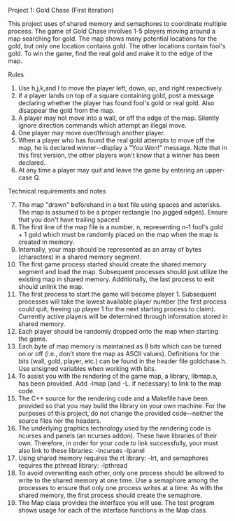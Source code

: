 Project 1: Gold Chase (First iteration)


This project uses of shared memory and semaphores to coordinate multiple process. The game of Gold Chase involves 1-5 players moving around a map searching for gold. The map shows many potential locations for the gold, but only one location contains gold. The other locations contain fool's gold. To win the game, find the real gold and make it to the edge of the map.


Rules

1. Use h,j,k,and l to move the player left, down, up, and right respectively.
2. If a player lands on top of a square containing gold, post a message declaring whether the player has found fool's gold or real gold. Also disappear the gold from the map.
3. A player may not move into a wall, or off the edge of the map. Silently ignore direction commands which attempt an illegal move.
4. One player may move over/through another player.
5. When a player who has found the real gold attempts to move off the map, he is declared winner--display a "You Won!" message. Note that in this first version, the other players won't know that a winner has been declared.
6. At any time a player may quit and leave the game by entering an upper-case Q.



Technical requirements and notes

7. The map "drawn" beforehand in a text file using spaces and asterisks. The map is assumed
to be a proper rectangle (no jagged edges). Ensure that you don't have trailing spaces!
8. The first line of the map file is a number, n, representing n-1 fool's gold + 1 gold which must be randomly placed on the map when the map is created in memory.
9. Internally, your map should be represented as an array of bytes (characters) in a shared memory segment.
10. The first game process started should create the shared memory segment and load the map. Subsequent processes should just utilize the existing map in shared memory. Additionally, the last process to exit should unlink the map.
11. The first process to start the game will become player 1. Subsequent processes will take the lowest available player number (the first process could quit, freeing up player 1 for the next starting process to claim). Currently active players will be determined through information stored in shared memory.
12. Each player should be randomly dropped onto the map when starting the game.
13. Each byte of map memory is maintained as 8 bits which can be turned on or off (i.e., don't store the map as ASCII values). Definitions for the bits (wall, gold, player, etc.) can be found in the header file goldchase.h. Use unsigned variables when working with bits.
14. To assist you with the rendering of the game map, a library, libmap.a, has been provided. Add -lmap (and -L. if necessary) to link to the map code.
15. The C++ source for the rendering code and a Makefile have been provided so that you may build the library on your own machine. For the purposes of this project, do not change the provided code--neither the source files nor the headers.
16. The underlying graphics technology used by the rendering code is ncurses and panels (an ncurses addon). These have libraries of their own. Therefore, in order for your code to link successfully, your must also link to these libraries: -lncurses -lpanel
17. Using shared memory requires the rt library: -lrt, and semaphores requires the pthread library: -lpthread
18. To avoid overwriting each other, only one process should be allowed to write to the shared memory at one time. Use a semaphore among the processes to ensure that only one process writes at a time. As with the shared memory, the first process should create the semaphore.
19. The Map class provides the interface you will use. The test program shows usage for each of the interface functions in the Map class.